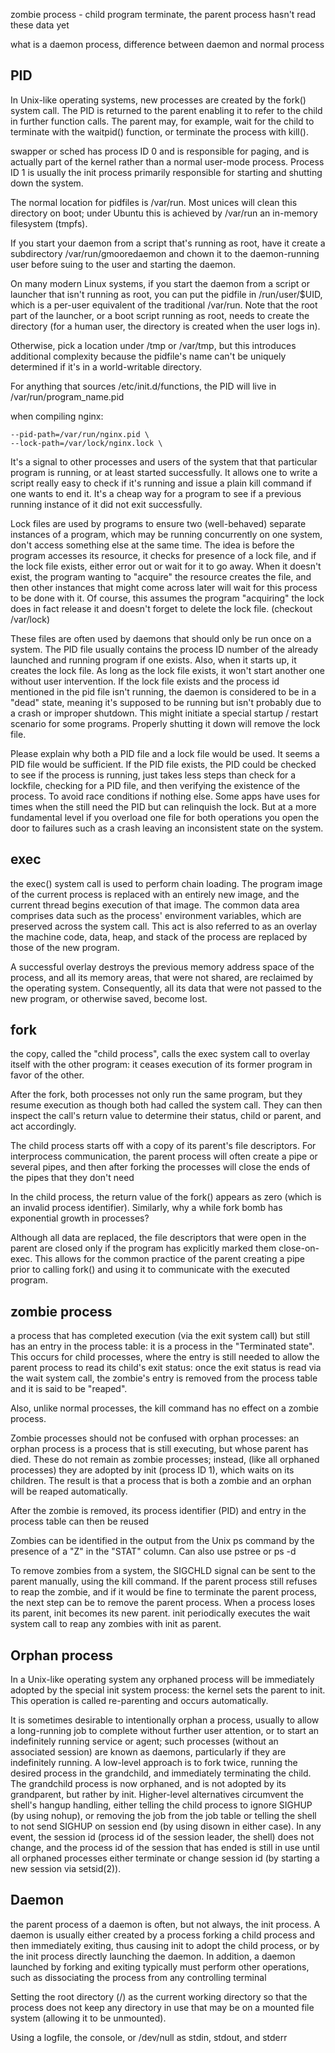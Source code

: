 zombie process - child program terminate, the parent process hasn't read these data yet

what is a daemon process, difference between daemon and normal process

PID
--------
In Unix-like operating systems, new processes are created by the fork() system call. The PID is returned to the parent enabling it to refer to the child in further function calls. The parent may, for example, wait for the child to terminate with the waitpid() function, or terminate the process with kill().

swapper or sched has process ID 0 and is responsible for paging, and is actually part of the kernel rather than a normal user-mode process. Process ID 1 is usually the init process primarily responsible for starting and shutting down the system.

The normal location for pidfiles is /var/run. Most unices will clean this directory on boot; under Ubuntu this is achieved by /var/run an in-memory filesystem (tmpfs).

If you start your daemon from a script that's running as root, have it create a subdirectory /var/run/gmooredaemon and chown it to the daemon-running user before suing to the user and starting the daemon.

On many modern Linux systems, if you start the daemon from a script or launcher that isn't running as root, you can put the pidfile in /run/user/$UID, which is a per-user equivalent of the traditional /var/run. Note that the root part of the launcher, or a boot script running as root, needs to create the directory (for a human user, the directory is created when the user logs in).

Otherwise, pick a location under /tmp or /var/tmp, but this introduces additional complexity because the pidfile's name can't be uniquely determined if it's in a world-writable directory.


For anything that sources /etc/init.d/functions, the PID will live in /var/run/program_name.pid

when compiling nginx:

```
--pid-path=/var/run/nginx.pid \
--lock-path=/var/lock/nginx.lock \
```

It's a signal to other processes and users of the system that that particular program is running, or at least started successfully.
It allows one to write a script really easy to check if it's running and issue a plain kill command if one wants to end it.
It's a cheap way for a program to see if a previous running instance of it did not exit successfully.

Lock files are used by programs to ensure two (well-behaved) separate instances of a program, which may be running concurrently on one system, don't access something else at the same time. The idea is before the program accesses its resource, it checks for presence of a lock file, and if the lock file exists, either error out or wait for it to go away. When it doesn't exist, the program wanting to "acquire" the resource creates the file, and then other instances that might come across later will wait for this process to be done with it. Of course, this assumes the program "acquiring" the lock does in fact release it and doesn't forget to delete the lock file. (checkout /var/lock)

These files are often used by daemons that should only be run once on a system. The PID file usually contains the process ID number of the already launched and running program if one exists. Also, when it starts up, it creates the lock file. As long as the lock file exists, it won't start another one without user intervention. If the lock file exists and the process id mentioned in the pid file isn't running, the daemon is considered to be in a "dead" state, meaning it's supposed to be running but isn't probably due to a crash or improper shutdown. This might initiate a special startup / restart scenario for some programs. Properly shutting it down will remove the lock file.

Please explain why both a PID file and a lock file would be used. It seems a PID file would be sufficient. If the PID file exists, the PID could be checked to see if the process is running, just takes less steps than check for a lockfile, checking for a PID file, and then verifying the existence of the process. 
To avoid race conditions if nothing else. Some apps have uses for times when the still need the PID but can relinquish the lock. But at a more fundamental level if you overload one file for both operations you open the door to failures such as a crash leaving an inconsistent state on the system.

exec
----------

the exec() system call is used to perform chain loading. The program image of the current process is replaced with an entirely new image, and the current thread begins execution of that image. The common data area comprises data such as the process' environment variables, which are preserved across the system call. This act is also referred to as an overlay
the machine code, data, heap, and stack of the process are replaced by those of the new program. 

A successful overlay destroys the previous memory address space of the process, and all its memory areas, that were not shared, are reclaimed by the operating system. Consequently, all its data that were not passed to the new program, or otherwise saved, become lost.


fork
---------

the copy, called the "child process", calls the exec system call to overlay itself with the other program: it ceases execution of its former program in favor of the other.

After the fork, both processes not only run the same program, but they resume execution as though both had called the system call. They can then inspect the call's return value to determine their status, child or parent, and act accordingly.

The child process starts off with a copy of its parent's file descriptors. For interprocess communication, the parent process will often create a pipe or several pipes, and then after forking the processes will close the ends of the pipes that they don't need

In the child process, the return value of the fork() appears as zero (which is an invalid process identifier). Similarly, why a while fork bomb has exponential growth in processes?

Although all data are replaced, the file descriptors that were open in the parent are closed only if the program has explicitly marked them close-on-exec. This allows for the common practice of the parent creating a pipe prior to calling fork() and using it to communicate with the executed program.


zombie process
--------
a process that has completed execution (via the exit system call) but still has an entry in the process table: it is a process in the "Terminated state". This occurs for child processes, where the entry is still needed to allow the parent process to read its child's exit status: once the exit status is read via the wait system call, the zombie's entry is removed from the process table and it is said to be "reaped".

Also, unlike normal processes, the kill command has no effect on a zombie process.

Zombie processes should not be confused with orphan processes: an orphan process is a process that is still executing, but whose parent has died. These do not remain as zombie processes; instead, (like all orphaned processes) they are adopted by init (process ID 1), which waits on its children. The result is that a process that is both a zombie and an orphan will be reaped automatically.

After the zombie is removed, its process identifier (PID) and entry in the process table can then be reused

Zombies can be identified in the output from the Unix ps command by the presence of a "Z" in the "STAT" column. Can also use pstree or ps -d

To remove zombies from a system, the SIGCHLD signal can be sent to the parent manually, using the kill command. If the parent process still refuses to reap the zombie, and if it would be fine to terminate the parent process, the next step can be to remove the parent process. When a process loses its parent, init becomes its new parent. init periodically executes the wait system call to reap any zombies with init as parent.


Orphan process
-------

In a Unix-like operating system any orphaned process will be immediately adopted by the special init system process: the kernel sets the parent to init. This operation is called re-parenting and occurs automatically.

It is sometimes desirable to intentionally orphan a process, usually to allow a long-running job to complete without further user attention, or to start an indefinitely running service or agent; such processes (without an associated session) are known as daemons, particularly if they are indefinitely running. A low-level approach is to fork twice, running the desired process in the grandchild, and immediately terminating the child. The grandchild process is now orphaned, and is not adopted by its grandparent, but rather by init. Higher-level alternatives circumvent the shell's hangup handling, either telling the child process to ignore SIGHUP (by using nohup), or removing the job from the job table or telling the shell to not send SIGHUP on session end (by using disown in either case). In any event, the session id (process id of the session leader, the shell) does not change, and the process id of the session that has ended is still in use until all orphaned processes either terminate or change session id (by starting a new session via setsid(2)).


Daemon
--------
the parent process of a daemon is often, but not always, the init process. A daemon is usually either created by a process forking a child process and then immediately exiting, thus causing init to adopt the child process, or by the init process directly launching the daemon. In addition, a daemon launched by forking and exiting typically must perform other operations, such as dissociating the process from any controlling terminal

Setting the root directory (/) as the current working directory so that the process does not keep any directory in use that may be on a mounted file system (allowing it to be unmounted).

Using a logfile, the console, or /dev/null as stdin, stdout, and stderr
